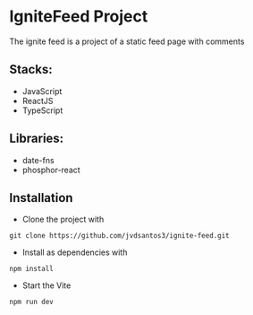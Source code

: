 # IgniteFeed Project

The ignite feed is a project of a static feed page with comments

## Stacks:

* JavaScript
* ReactJS
* TypeScript

## Libraries:

* date-fns
* phosphor-react

## Installation

* Clone the project with 

```
git clone https://github.com/jvdsantos3/ignite-feed.git
```

* Install as dependencies with 

```
npm install
```

* Start the Vite

```
npm run dev
```

